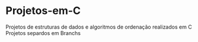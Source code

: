 # Projetos-em-C
Projetos de estruturas de dados e algoritmos de ordenação realizados em C 
Projetos separdos em Branchs

